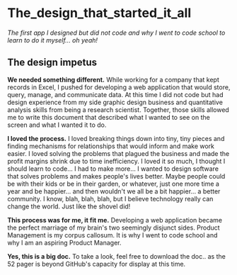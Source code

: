The_design_that_started_it_all
==============================
*The first app I designed but did not code and why I went to code school to learn to do it myself... oh yeah!*

The design impetus
-----
**We needed something different.** While working for a company that kept records in Excel, I pushed for developing a web application that would store, query, manage, and communicate data.  At this time I did not code but had design experience from my side graphic design business and quantitative analysis skills from being a research scientist.  Together, those skills allowed me to write this document that described what I wanted to see on the screen and what I wanted it to do. 

**I loved the process.**  I loved breaking things down into tiny, tiny pieces and finding mechanisms for relationships that would inform and make work easier.  I loved solving the problems that plagued the business and made the profit margins shrink due to time inefficiency. I loved it so much, I thought I should learn to code... I had to make more... I wanted to design software that solves problems and makes people's lives better.  Maybe people could be with their kids or be in their garden, or whatever, just one more time a year and be happier... and then wouldn't we all be a bit happier... a better community.  I know, blah, blah, blah, but I believe technology really can change the world. Just like the shovel did!

**This process was for me, it fit me.** Developing a web application became the perfect marriage of my brain's two seemingly disjunct sides.  Product Management is my corpus callosum.  It is why I went to code school and why I am an aspiring Product Manager.  

**Yes, this is a big doc.**  To take a look, feel free to download the doc.. as the 52 pager is beyond GitHub's capacity for display at this time.
